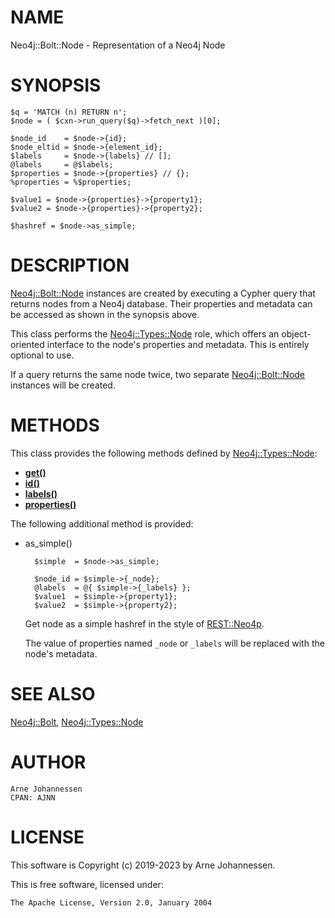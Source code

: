# NAME

Neo4j::Bolt::Node - Representation of a Neo4j Node

# SYNOPSIS

    $q = 'MATCH (n) RETURN n';
    $node = ( $cxn->run_query($q)->fetch_next )[0];
    
    $node_id    = $node->{id};
    $node_eltid = $node->{element_id};
    $labels     = $node->{labels} // [];
    @labels     = @$labels;
    $properties = $node->{properties} // {};
    %properties = %$properties;
    
    $value1 = $node->{properties}->{property1};
    $value2 = $node->{properties}->{property2};
    
    $hashref = $node->as_simple;

# DESCRIPTION

[Neo4j::Bolt::Node](/lib/Neo4j/Bolt/Node.md) instances are created by executing
a Cypher query that returns nodes from a Neo4j database.
Their properties and metadata can be accessed as shown in the
synopsis above.

This class performs the [Neo4j::Types::Node](https://metacpan.org/pod/Neo4j::Types::Node) role, which
offers an object-oriented interface to the node's
properties and metadata. This is entirely optional to use.

If a query returns the same node twice, two separate
[Neo4j::Bolt::Node](/lib/Neo4j/Bolt/Node.md) instances will be created.

# METHODS

This class provides the following methods defined by
[Neo4j::Types::Node](https://metacpan.org/pod/Neo4j::Types::Node):

- [**get()**](https://metacpan.org/pod/Neo4j::Types::Node#get)
- [**id()**](https://metacpan.org/pod/Neo4j::Types::Node#id)
- [**labels()**](https://metacpan.org/pod/Neo4j::Types::Node#labels)
- [**properties()**](https://metacpan.org/pod/Neo4j::Types::Node#properties)

The following additional method is provided:

- as\_simple()

        $simple  = $node->as_simple;
        
        $node_id = $simple->{_node};
        @labels  = @{ $simple->{_labels} };
        $value1  = $simple->{property1};
        $value2  = $simple->{property2};

    Get node as a simple hashref in the style of [REST::Neo4p](https://metacpan.org/pod/REST::Neo4p).

    The value of properties named `_node` or `_labels` will be
    replaced with the node's metadata.

# SEE ALSO

[Neo4j::Bolt](/lib/Neo4j/Bolt.md), [Neo4j::Types::Node](/lib/Neo4j/Types/Node.md)

# AUTHOR

    Arne Johannessen
    CPAN: AJNN

# LICENSE

This software is Copyright (c) 2019-2023 by Arne Johannessen.

This is free software, licensed under:

    The Apache License, Version 2.0, January 2004
